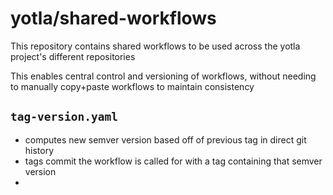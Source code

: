 # yotla/shared-workflows


This repository contains shared workflows to be used across the yotla project's different repositories 

This enables central control and versioning of workflows, without needing to manually copy+paste workflows to maintain consistency 

## `tag-version.yaml`
- computes new semver version based off of previous tag in direct git history 
- tags commit the workflow is called for with a tag containing that semver version
- 